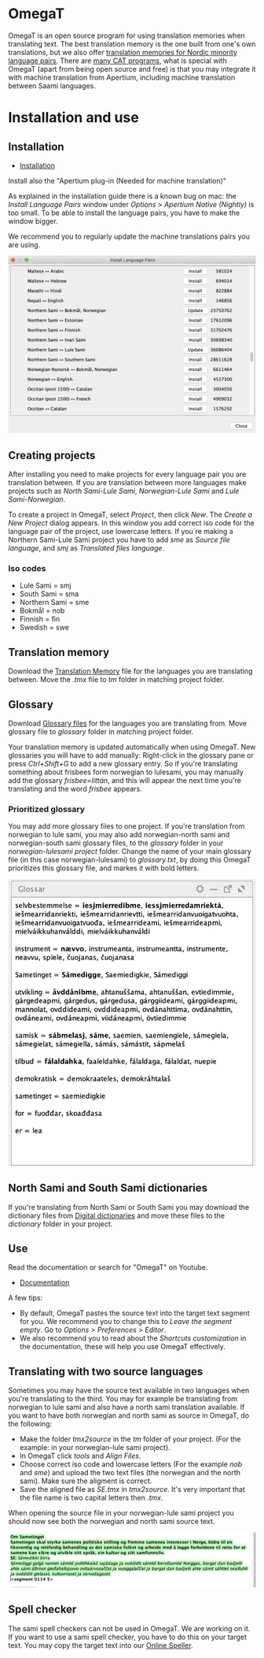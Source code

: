 # OmegaT

OmegaT is an open source program for using translation memories when translating text. The best translation memory is the one built from one's own translations, but we also offer [translation memories for Nordic minority language pairs](TranslationMemories.html). There are [many CAT programs](https://en.wikipedia.org/wiki/Comparison_of_computer-assisted_translation_tools), what is special with OmegaT (apart from being open source and free) is that you may integrate it with machine translation from Apertium, including machine translation between Saami languages.

# Installation and use

## Installation

- [Installation](https://wiki.apertium.org/wiki/Apertium_OmegaT_Native)

Install also the "Apertium plug-in (Needed for machine translation)"

As explained in the installation guide there is a known bug on mac: the _Install Language Pairs_ window under _Options_ > _Apertium Native (Nightly)_ is too small. To be able to install the language pairs, you have to make the window bigger.

We recommend you to regularly update the machine translations pairs you are using.

![Install Language Pairs window](/../images/Language_Pairs_window.png)

## Creating projects

After installing you need to make projects for every language pair you are translation between. If you are translation between more languages make projects such as _North Sami-Lule Sami_, _Norwegian-Lule Sami_ and _Lule Sami-Norwegian_.

To create a project in OmegaT, select _Project_, then click _New_. The _Create a New Project_ dialog appears. In this window you add correct iso code for the language pair of the project, use lowercase letters. If you´re making a Northern Sami-Lule Sami project you have to add _sme_ as _Source file language_, and _smj_ as _Translated files language_.

### Iso codes

- Lule Sami = smj
- South Sami = sma
- Northern Sami = sme
- Bokmål = nob
- Finnish = fin
- Swedish = swe

## Translation memory

Download the [Translation Memory](https://giellalt.uit.no/tm/TranslationMemory.html?fbclid=IwAR1U2CSph4wpWrCIMVcucOYC3V10PWZWD38M3T_bQgkH46WvNFhI1qHoupE) file for the languages you are translating between. Move the _.tmx_ file to _tm_ folder in matching project folder.

## Glossary

Download [Glossary files](https://giellalt.uit.no/tm/TranslationMemory.html?fbclid=IwAR1U2CSph4wpWrCIMVcucOYC3V10PWZWD38M3T_bQgkH46WvNFhI1qHoupE) for the languages you are translating from. Move glossary file to _glossary_ folder in matching project folder.

Your translation memory is updated automatically when using OmegaT. New glossaries you will have to add manually: Right-click in the glossary pane or press _Ctrl+Shift+G_ to add a new glossary entry. So if you're translating something about frisbees form norwegian to lulesami, you may manually add the glossary _frisbee=littán_, and this will appear the next time you're translating and the word _frisbee_ appears.

### Prioritized glossary

You may add more glossary files to one project. If you're translation from norwegian to lule sami, you may also add norwegian-north sami and norwegian-south sami glossary files, to the _glossary_ folder in your _norwegian-lulesami project_ folder. Change the name of your main glossary file (in this case norwegian-lulesami) to _glossary.txt_, by doing this OmegaT prioritizes this glossary file, and markes it with bold letters.

![Prioritized glossary](/../images/glossary.png)

## North Sami and South Sami dictionaries

If you're translating from North Sami or South Sami you may download the dictionary files from [Digital dictionaries](https://dicts.uit.no/dicts/dict-stardict.eng.html) and move these files to the _dictionary_ folder in your project.

## Use

Read the documentation or search for "OmegaT" on Youtube.

- [Documentation](https://omegat.org/documentation)

A few tips:

- By default, OmegaT pastes the source text into the target text segment for you. We recommend you to change this to _Leave the segment empty_. Go to _Options_ > _Preferences_ > _Editor_.
- We also recommend you to read about the _Shortcuts customization_ in the documentation, these will help you use OmegaT effectively.

## Translating with two source languages

Sometimes you may have the source text available in two languages when you're translating to the third. You may for example be translating from norwegian to lule sami and also have a north sami translation available. If you want to have both norwegian and north sami as source in OmegaT, do the following:

- Make the folder _tmx2source_ in the _tm_ folder of your project. (For the example: in your norwegian-lule sami project).
- In OmegaT click _tools_ and _Align Files_.
- Choose correct iso code and lowercase letters (For the example _nob_ and _sme_) and upload the two text files (the norwegian and the north sami). Make sure the aligment is correct.
- Save the aligned file as _SE.tmx_ in _tmx2source_. It's very important that the file name is two capital letters then _.tmx_.

When opening the source file in your norwegian-lule sami project you should now see both the norwegian and north sami source text.

![Two source languages](/../images/two_source_languages.png)

## Spell checker

The sami spell checkers can not be used in OmegaT. We are working on it. If you want to use a sami spell checker, you have to do this on your target text. You may copy the target text into our [Online Speller](https://divvun.no/korrektur/speller-demo.html).
